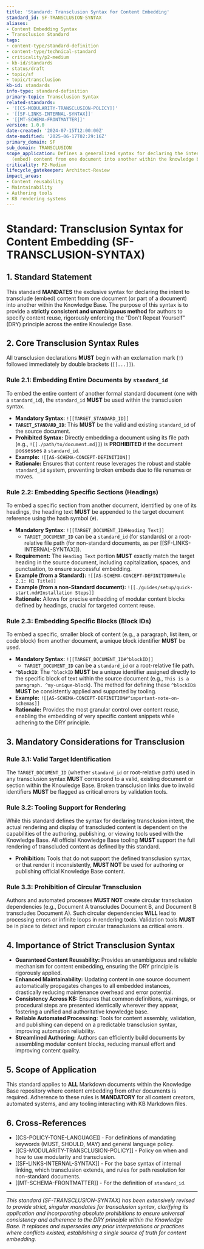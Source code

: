 ```yaml
---
title: 'Standard: Transclusion Syntax for Content Embedding'
standard_id: SF-TRANSCLUSION-SYNTAX
aliases:
- Content Embedding Syntax
- Transclusion Standard
tags:
- content-type/standard-definition
- content-type/technical-standard
- criticality/p2-medium
- kb-id/standards
- status/draft
- topic/sf
- topic/transclusion
kb-id: standards
info-type: standard-definition
primary-topic: Transclusion Syntax
related-standards:
- '[[CS-MODULARITY-TRANSCLUSION-POLICY]]'
- '[[SF-LINKS-INTERNAL-SYNTAX]]'
- '[[MT-SCHEMA-FRONTMATTER]]'
version: 1.0.0
date-created: '2024-07-15T12:00:00Z'
date-modified: '2025-06-17T02:29:16Z'
primary_domain: SF
sub_domain: TRANSCLUSION
scope_application: Defines a generalized syntax for declaring the intent to transclude
  (embed) content from one document into another within the knowledge base.
criticality: P2-Medium
lifecycle_gatekeeper: Architect-Review
impact_areas:
- Content reusability
- Maintainability
- Authoring tools
- KB rendering systems
---
```

# Standard: Transclusion Syntax for Content Embedding (SF-TRANSCLUSION-SYNTAX)

## 1. Standard Statement

This standard **MANDATES** the exclusive syntax for declaring the intent to transclude (embed) content from one document (or part of a document) into another within the Knowledge Base. The purpose of this syntax is to provide a **strictly consistent and unambiguous method** for authors to specify content reuse, rigorously enforcing the "Don't Repeat Yourself" (DRY) principle across the entire Knowledge Base.

## 2. Core Transclusion Syntax Rules

All transclusion declarations **MUST** begin with an exclamation mark (`!`) followed immediately by double brackets (`[[...]]`).

### Rule 2.1: Embedding Entire Documents by `standard_id`
To embed the entire content of another formal standard document (one with a `standard_id`), the `standard_id` **MUST** be used within the transclusion syntax.
*   **Mandatory Syntax:** `![[TARGET_STANDARD_ID]]`
*   **`TARGET_STANDARD_ID`**: This **MUST** be the valid and existing `standard_id` of the source document.
*   **Prohibited Syntax:** Directly embedding a document using its file path (e.g., `![[./path/to/document.md]]`) is **PROHIBITED** if the document possesses a `standard_id`.
*   **Example:** `![[AS-SCHEMA-CONCEPT-DEFINITION]]`
*   **Rationale:** Ensures that content reuse leverages the robust and stable `standard_id` system, preventing broken embeds due to file renames or moves.

### Rule 2.2: Embedding Specific Sections (Headings)
To embed a specific section from another document, identified by one of its headings, the heading text **MUST** be appended to the target document reference using the hash symbol (`#`).
*   **Mandatory Syntax:** `![[TARGET_DOCUMENT_ID#Heading Text]]`
    *   `TARGET_DOCUMENT_ID` can be a `standard_id` (for standards) or a root-relative file path (for non-standard documents, as per [[SF-LINKS-INTERNAL-SYNTAX]]).
*   **Requirement:** The `Heading Text` portion **MUST** exactly match the target heading in the source document, including capitalization, spaces, and punctuation, to ensure successful embedding.
*   **Example (from a Standard):** `![[AS-SCHEMA-CONCEPT-DEFINITION#Rule 2.1: H1 Title]]`
*   **Example (from a non-Standard document):** `![[./guides/setup/quick-start.md#Installation Steps]]`
*   **Rationale:** Allows for precise embedding of modular content blocks defined by headings, crucial for targeted content reuse.

### Rule 2.3: Embedding Specific Blocks (Block IDs)
To embed a specific, smaller block of content (e.g., a paragraph, list item, or code block) from another document, a unique block identifier **MUST** be used.
*   **Mandatory Syntax:** `![[TARGET_DOCUMENT_ID#^blockID]]`
    *   `TARGET_DOCUMENT_ID` can be a `standard_id` or a root-relative file path.
*   **`^blockID`**: The `^blockID` **MUST** be a unique identifier assigned directly to the specific block of text within the source document (e.g., `This is a paragraph. ^my-unique-block`). The method for defining these `^blockID`s **MUST** be consistently applied and supported by tooling.
*   **Example:** `![[AS-SCHEMA-CONCEPT-DEFINITION#^important-note-on-schemas]]`
*   **Rationale:** Provides the most granular control over content reuse, enabling the embedding of very specific content snippets while adhering to the DRY principle.

## 3. Mandatory Considerations for Transclusion

### Rule 3.1: Valid Target Identification
The `TARGET_DOCUMENT_ID` (whether `standard_id` or root-relative path) used in any transclusion syntax **MUST** correspond to a valid, existing document or section within the Knowledge Base. Broken transclusion links due to invalid identifiers **MUST** be flagged as critical errors by validation tools.

### Rule 3.2: Tooling Support for Rendering
While this standard defines the syntax for declaring transclusion intent, the actual rendering and display of transcluded content is dependent on the capabilities of the authoring, publishing, or viewing tools used with the Knowledge Base. All official Knowledge Base tooling **MUST** support the full rendering of transcluded content as defined by this standard.
*   **Prohibition:** Tools that do not support the defined transclusion syntax, or that render it inconsistently, **MUST NOT** be used for authoring or publishing official Knowledge Base content.

### Rule 3.3: Prohibition of Circular Transclusion
Authors and automated processes **MUST NOT** create circular transclusion dependencies (e.g., Document A transcludes Document B, and Document B transcludes Document A). Such circular dependencies **WILL** lead to processing errors or infinite loops in rendering tools. Validation tools **MUST** be in place to detect and report circular transclusions as critical errors.

## 4. Importance of Strict Transclusion Syntax

*   **Guaranteed Content Reusability:** Provides an unambiguous and reliable mechanism for content embedding, ensuring the DRY principle is rigorously applied.
*   **Enhanced Maintainability:** Updating content in one source document automatically propagates changes to all embedded instances, drastically reducing maintenance overhead and error potential.
*   **Consistency Across KB:** Ensures that common definitions, warnings, or procedural steps are presented identically wherever they appear, fostering a unified and authoritative knowledge base.
*   **Reliable Automated Processing:** Tools for content assembly, validation, and publishing can depend on a predictable transclusion syntax, improving automation reliability.
*   **Streamlined Authoring:** Authors can efficiently build documents by assembling modular content blocks, reducing manual effort and improving content quality.

## 5. Scope of Application

This standard applies to **ALL** Markdown documents within the Knowledge Base repository where content embedding from other documents is required. Adherence to these rules is **MANDATORY** for all content creators, automated systems, and any tooling interacting with KB Markdown files.

## 6. Cross-References
- [[CS-POLICY-TONE-LANGUAGE]] - For definitions of mandating keywords (MUST, SHOULD, MAY) and general language policy.
- [[CS-MODULARITY-TRANSCLUSION-POLICY]] - Policy on when and how to use modularity and transclusion.
- [[SF-LINKS-INTERNAL-SYNTAX]] - For the base syntax of internal linking, which transclusion extends, and rules for path resolution for non-standard documents.
- [[MT-SCHEMA-FRONTMATTER]] - For the definition of `standard_id`.

---
*This standard (SF-TRANSCLUSION-SYNTAX) has been extensively revised to provide strict, singular mandates for transclusion syntax, clarifying its application and incorporating absolute prohibitions to ensure universal consistency and adherence to the DRY principle within the Knowledge Base. It replaces and supersedes any prior interpretations or practices where conflicts existed, establishing a single source of truth for content embedding.*
